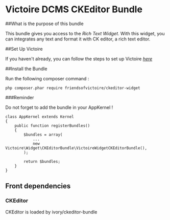 Victoire DCMS CKEditor Bundle
============

##What is the purpose of this bundle

This bundle gives you access to the *Rich Text Widget*.
With this widget, you can integrates any text and format it with CK editor, a rich text editor.

##Set Up Victoire

If you haven't already, you can follow the steps to set up Victoire *[here](https://github.com/Victoire/victoire/blob/master/setup.md)*

##Install the Bundle

Run the following composer command :

    php composer.phar require friendsofvictoire/ckeditor-widget

###Reminder

Do not forget to add the bundle in your AppKernel !

    class AppKernel extends Kernel
    {
        public function registerBundles()
        {
            $bundles = array(
                ...
                new Victoire\Widget\CKEditorBundle\VictoireWidgetCKEditorBundle(),
            );

            return $bundles;
        }
    }

## Front dependencies

### CKEditor

CKEditor is loaded by ivory/ckeditor-bundle